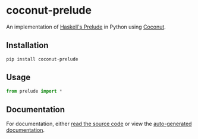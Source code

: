 # coconut-prelude

An implementation of [Haskell's Prelude](https://hackage.haskell.org/package/base-4.10.1.0/docs/Prelude.html) in Python using [Coconut](http://coconut-lang.org/).

## Installation

```
pip install coconut-prelude
```

## Usage

```python
from prelude import *
```

## Documentation

For documentation, either [read the source code](https://github.com/evhub/coconut-prelude/blob/master/prelude-source/main.coco) or view the [auto-generated documentation](https://cdn.statically.io/gh/evhub/coconut-prelude/master/prelude.html).
